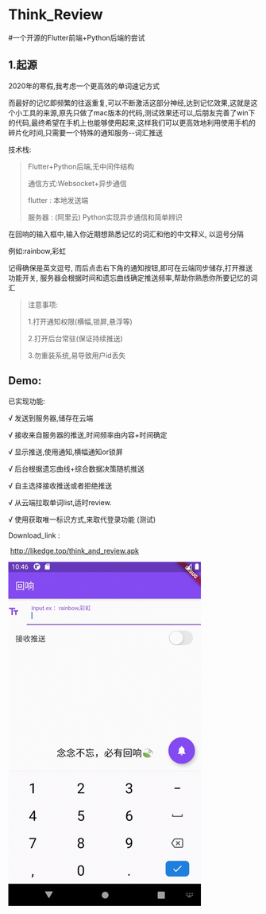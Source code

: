 # Think_Review
#一个开源的Flutter前端+Python后端的尝试

## **1.起源**

2020年的寒假,我考虑一个更高效的单词速记方式

而最好的记忆即频繁的往返重复,可以不断激活这部分神经,达到记忆效果,这就是这个小工具的来源,原先只做了mac版本的代码,测试效果还可以,后朋友完善了win下的代码,最终希望在手机上也能够使用起来,这样我们可以更高效地利用使用手机的碎片化时间,只需要一个特殊的通知服务--词汇推送

技术栈:

>   Flutter+Python后端,无中间件结构
>
>   通信方式:Websocket+异步通信
>
>   flutter : 本地发送端
>
>   服务器 : (阿里云) Python实现异步通信和简单辨识

在回响的输入框中,输入你近期想熟悉记忆的词汇和他的中文释义, 以逗号分隔

例如:rainbow,彩虹

记得确保是英文逗号, 而后点击右下角的通知按钮,即可在云端同步储存,打开推送功能开关,	   服务器会根据时间和遗忘曲线确定推送频率,帮助你熟悉你所要记忆的词汇

>   注意事项:
>
>   1.打开通知权限(横幅,锁屏,悬浮等)
>
>   2.打开后台常驻(保证持续推送)
>
>   3.勿重装系统,易导致用户id丢失

## **Demo**:

已实现功能:

√ 发送到服务器,储存在云端

√ 接收来自服务器的推送,时间频率由内容+时间确定

√ 显示推送,使用通知,横幅通知or锁屏

√ 后台根据遗忘曲线+综合数据决策随机推送

√ 自主选择接收推送或者拒绝推送

√ 从云端拉取单词list,适时review.

√ 使用获取唯一标识方式,来取代登录功能 (测试)

Download_link : 

​	http://likedge.top/think_and_review.apk

![huixiang_view](pics/huixiang_view.gif)